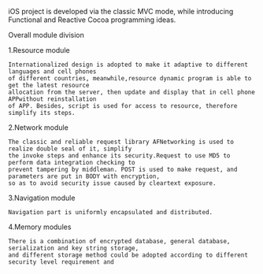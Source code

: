 iOS project is developed via the classic MVC mode, while introducing Functional and Reactive Cocoa programming ideas.

Overall module division

1.Resource module    

    Internationalized design is adopted to make it adaptive to different languages and cell phones 
    of different countries, meanwhile,resource dynamic program is able to get the latest resource 
    allocation from the server, then update and display that in cell phone APPwithout reinstallation 
    of APP. Besides, script is used for access to resource, therefore simplify its steps.   

2.Network module

    The classic and reliable request library AFNetworking is used to realize double seal of it, simplify 
    the invoke steps and enhance its security.Request to use MD5 to perform data integration checking to
    prevent tampering by middleman. POST is used to make request, and parameters are put in BODY with encryption,
    so as to avoid security issue caused by cleartext exposure.

3.Navigation module

    Navigation part is uniformly encapsulated and distributed. 

4.Memory modules

    There is a combination of encrypted database, general database, serialization and key string storage,
    and different storage method could be adopted according to different security level requirement and 
  
